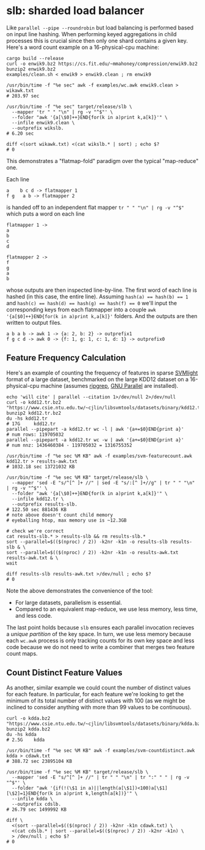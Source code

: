 # slb: sharded load balancer

Like `parallel --pipe --roundrobin` but load balancing is performed based on input line hashing. When performing keyed aggregations in child processes this is crucial since then only one shard contains a given key. Here's a word count example on a 16-physical-cpu machine:

```
cargo build --release
curl -o enwik9.bz2 https://cs.fit.edu/~mmahoney/compression/enwik9.bz2
bunzip2 enwik9.bz2
examples/clean.sh < enwik9 > enwik9.clean ; rm enwik9

/usr/bin/time -f "%e sec" awk -f examples/wc.awk enwik9.clean > wikawk.txt
# 203.97 sec

/usr/bin/time -f "%e sec" target/release/slb \
  --mapper 'tr " " "\n" | rg -v "^$"' \
  --folder "awk '{a[\$0]++}END{for(k in a)print k,a[k]}'" \
  --infile enwik9.clean \
  --outprefix wikslb.
# 6.20 sec

diff <(sort wikawk.txt) <(cat wikslb.* | sort) ; echo $?
# 0
```

This demonstrates a "flatmap-fold" paradigm over the typical "map-reduce" one.

Each line

```
a    b c d -> flatmapper 1
f g   a b -> flatmapper 2
```

is handed off to an independent flat mapper `tr " " "\n" | rg -v "^$"` which puts a word on each line

```
flatmapper 1 ->
a
b
c
d

flatmapper 2 ->
f
g
a
b
```

whose outputs are then inspected line-by-line. The first word of each line is hashed (in this case, the entire line). Assuming `hash(a) == hash(b) == 1` and `hash(c) == hash(d) == hash(g) == hash(f) == 0` we'll input the corresponding keys from each flatmapper into a couple `awk '{a[$0]++}END{for(k in a)print k,a[k]}'` folders. And the outputs are then written to output files.

```
a b a b -> awk 1 -> {a: 2, b: 2} -> outprefix1
f g c d -> awk 0 -> {f: 1, g: 1, c: 1, d: 1} -> outprefix0
```

## Feature Frequency Calculation

Here's an example of counting the frequency of features in sparse [SVMlight](https://www.cs.cornell.edu/people/tj/svm_light/) format of a large dataset, benchmarked on the large KDD12 dataset on a 16-physical-cpu machine (assumes [ripgrep](https://github.com/BurntSushi/ripgrep), [GNU Parallel](https://www.gnu.org/software/parallel/) are installed).

```
echo 'will cite' | parallel --citation 1>/dev/null 2>/dev/null
curl -o kdd12.tr.bz2 "https://www.csie.ntu.edu.tw/~cjlin/libsvmtools/datasets/binary/kdd12.tr.bz2"
bunzip2 kdd12.tr.bz2
du -hs kdd12.tr 
# 17G     kdd12.tr
parallel --pipepart -a kdd12.tr wc -l | awk '{a+=$0}END{print a}'
# num rows: 119705032
parallel --pipepart -a kdd12.tr wc -w | awk '{a+=$0}END{print a}'
# num nnz: 1436460384 - 119705032 = 1316755352

/usr/bin/time -f "%e sec %M KB" awk -f examples/svm-featurecount.awk kdd12.tr > results-awk.txt
# 1032.18 sec 13721032 KB

/usr/bin/time -f "%e sec %M KB" target/release/slb \
  --mapper 'sed -E "s/^[^ ]+ //" | sed -E "s/:[^ ]+//g" | tr " " "\n" | rg -v "^$"' \
  --folder "awk '{a[\$0]++}END{for(k in a)print k,a[k]}'" \
  --infile kdd12.tr \
  --outprefix results-slb.
# 122.50 sec 881436 KB
# note above doesn't count child memory
# eyeballing htop, max memory use is ~12.3GB

# check we're correct
cat results-slb.* > results-slb && rm results-slb.*
sort --parallel=$(($(nproc) / 2)) -k2nr -k1n -o results-slb results-slb & \
sort --parallel=$(($(nproc) / 2)) -k2nr -k1n -o results-awk.txt results-awk.txt & \
wait

diff results-slb results-awk.txt >/dev/null ; echo $?
# 0
```

Note the above demonstrates the convenience of the tool:

* For large datasets, parallelism is essential.
* Compared to an equivalent map-reduce, we use less memory, less time, and less code.

The last point holds because `slb` ensures each parallel invocation recieves a _unique partition_ of the key space. In turn, we use less memory because each `wc.awk` process is only tracking counts for its own key space and less code because we do not need to write a combiner that merges two feature count maps.

## Count Distinct Feature Values

As another, similar example we could count the number of distinct values for each feature. In particular, for each feature we're looking to get the minimum of its total number of distinct values with 100 (as we might be inclined to consider anything with more than 99 values to be continuous).

```
curl -o kdda.bz2 "https://www.csie.ntu.edu.tw/~cjlin/libsvmtools/datasets/binary/kdda.bz2"
bunzip2 kdda.bz2
du -hs kdda
# 2.5G    kdda

/usr/bin/time -f "%e sec %M KB" awk -f examples/svm-countdistinct.awk kdda > cdawk.txt
# 388.72 sec 23895104 KB

/usr/bin/time -f "%e sec %M KB" target/release/slb \
  --mapper 'sed -E "s/^[^ ]+ //" | tr " " "\n" | tr ":" " " | rg -v "^$"' \
  --folder "awk '{if(!(\$1 in a)||length(a[\$1])<100)a[\$1][\$2]=1}END{for(k in a)print k,length(a[k])}'" \
  --infile kdda \
  --outprefix cdslb.
# 26.79 sec 1499992 KB

diff \
  <(sort --parallel=$(($(nproc) / 2)) -k2nr -k1n cdawk.txt) \
  <(cat cdslb.* | sort --parallel=$(($(nproc) / 2)) -k2nr -k1n) \
  > /dev/null ; echo $?
# 0
```

